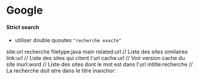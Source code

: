 # Google

#### Strict search
- utiliser double quoutes `"recherche exacte"`

site:url recherche
filetype:java main
related:url       // Liste des sites similaires
link:url          // Liste des sites qui citent l'url
cache:url         // Voir version cache du site
inurl:word        // Liste des sites dont le mot est dans l'url
intitle:recherche // La recherche doit etre dans le titre
inanchor:

